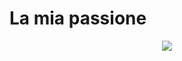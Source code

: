 
<h1>La mia passione</h1>
<p align="center">
<img src="https://github-readme-stats.vercel.app/api?username=Valerio-boi&show_icons=true">
</p>  



